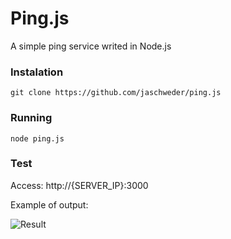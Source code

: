 # Ping.js
A simple ping service writed in Node.js

### Instalation
```terminal
git clone https://github.com/jaschweder/ping.js
```

### Running
```terminal
node ping.js
```

### Test
Access: http://{SERVER_IP}:3000

Example of output:

![Result](http://s17.postimg.org/4wt2nq3tr/ping_js.jpg "Example Result")
